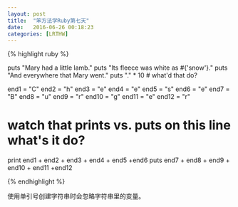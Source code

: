 ```yaml
---
layout: post
title:  "笨方法学Ruby第七天"
date:   2016-06-26 00:18:23
categories: [LRTHW]
---
```


{% highlight ruby %}

puts "Mary had a little lamb."
puts "Its fleece was white as #{'snow'}."
puts "And everywhere that Mary went."
puts "." * 10 # what'd that do?

end1 = "C"
end2 = "h"
end3 = "e"
end4 = "e"
end5 = "s"
end6 = "e"
end7 = "B"
end8 = "u"
end9 = "r"
end10 = "g"
end11 = "e"
end12 = "r"

# watch that prints vs. puts on this line what's it do?
print end1 + end2 + end3 + end4 + end5 +end6
puts end7 + end8 + end9 + end10 + end11 +end12

{% endhighlight %}

使用单引号创建字符串时会忽略字符串里的变量。
